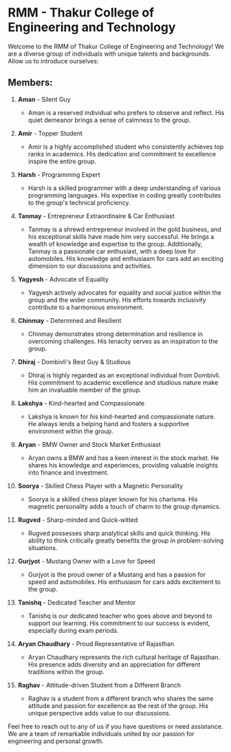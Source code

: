 

# RMM - Thakur College of Engineering and Technology

Welcome to the RMM of Thakur College of Engineering and Technology! We are a diverse group of individuals with unique talents and backgrounds. Allow us to introduce ourselves:

## Members:

1. **Aman** - Silent Guy
   - Aman is a reserved individual who prefers to observe and reflect. His quiet demeanor brings a sense of calmness to the group.

2. **Amir** - Topper Student
   - Amir is a highly accomplished student who consistently achieves top ranks in academics. His dedication and commitment to excellence inspire the entire group.

3. **Harsh** - Programming Expert
   - Harsh is a skilled programmer with a deep understanding of various programming languages. His expertise in coding greatly contributes to the group's technical proficiency.

4. **Tanmay** - Entrepreneur Extraordinaire & Car Enthusiast
   - Tanmay is a shrewd entrepreneur involved in the gold business, and his exceptional skills have made him very successful. He brings a wealth of knowledge and expertise to the group. Additionally, Tanmay      is a passionate car enthusiast, with a deep love for automobiles. His knowledge and enthusiasm for cars add an exciting dimension to our discussions and activities.
   
5. **Yagyesh** - Advocate of Equality
   - Yagyesh actively advocates for equality and social justice within the group and the wider community. His efforts towards inclusivity contribute to a harmonious environment.

6. **Chinmay** - Determined and Resilient
   - Chinmay demonstrates strong determination and resilience in overcoming challenges. His tenacity serves as an inspiration to the group.

7. **Dhiraj** - Dombivli's Best Guy & Studious
   - Dhiraj is highly regarded as an exceptional individual from Dombivli. His commitment to academic excellence and studious nature make him an invaluable member of the group.

8. **Lakshya** - Kind-hearted and Compassionate
   - Lakshya is known for his kind-hearted and compassionate nature. He always lends a helping hand and fosters a supportive environment within the group.

9. **Aryan** - BMW Owner and Stock Market Enthusiast
   - Aryan owns a BMW and has a keen interest in the stock market. He shares his knowledge and experiences, providing valuable insights into finance and investment.

10. **Soorya** - Skilled Chess Player with a Magnetic Personality
    - Soorya is a skilled chess player known for his charisma. His magnetic personality adds a touch of charm to the group dynamics.

11. **Rugved** - Sharp-minded and Quick-witted
    - Rugved possesses sharp analytical skills and quick thinking. His ability to think critically greatly benefits the group in problem-solving situations.

12. **Gurjyot** - Mustang Owner with a Love for Speed
    - Gurjyot is the proud owner of a Mustang and has a passion for speed and automobiles. His enthusiasm for cars adds excitement to the group.

13. **Tanishq** - Dedicated Teacher and Mentor
    - Tanishq is our dedicated teacher who goes above and beyond to support our learning. His commitment to our success is evident, especially during exam periods.

14. **Aryan Chaudhary** - Proud Representative of Rajasthan
    - Aryan Chaudhary represents the rich cultural heritage of Rajasthan. His presence adds diversity and an appreciation for different traditions within the group.

15. **Raghav** - Attitude-driven Student from a Different Branch
    - Raghav is a student from a different branch who shares the same attitude and passion for excellence as the rest of the group. His unique perspective adds value to our discussions.

Feel free to reach out to any of us if you have questions or need assistance. We are a team of remarkable individuals united by our passion for engineering and personal growth.
